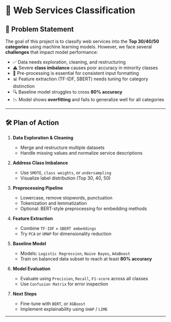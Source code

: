 

# 🧠 Web Services Classification 

## 🚩 Problem Statement

The goal of this project is to classify web services into the **Top 30/40/50 categories** 
using machine learning models. However, we face several **challenges** that impact model performance:

- ✅ Data needs exploration, cleaning, and restructuring
- ⚠️ Severe **class imbalance** causes poor accuracy in minority classes
- 🧹 Pre-processing is essential for consistent input formatting
- 📊 Feature extraction (TF-IDF, SBERT) needs tuning for category distinction
- 🔍 Baseline model struggles to cross **80% accuracy**
- 📉 Model shows **overfitting** and fails to generalize well for all categories

---

## 🛠️ Plan of Action

1. **Data Exploration & Cleaning**
   - Merge and restructure multiple datasets
   - Handle missing values and normalize service descriptions

2. **Address Class Imbalance**
   - Use `SMOTE`, `class weights`, or `undersampling`
   - Visualize label distribution (Top 30, 40, 50)

3. **Preprocessing Pipeline**
   - Lowercase, remove stopwords, punctuation
   - Tokenization and lemmatization
   - Optional: BERT-style preprocessing for embedding methods

4. **Feature Extraction**
   - Combine `TF-IDF` + `SBERT embeddings`
   - Try `PCA` or `UMAP` for dimensionality reduction

5. **Baseline Model**
   - Models: `Logistic Regression`, `Naive Bayes`, `AdaBoost`
   - Train on balanced data subset to reach at least **80% accuracy**

6. **Model Evaluation**
   - Evaluate using `Precision`, `Recall`, `F1-score` across all classes
   - Use `Confusion Matrix` for error inspection

7. **Next Steps**
   - Fine-tune with `BERT`, or `XGBoost`
   - Implement explainability using `SHAP` / `LIME`

---


